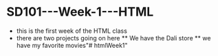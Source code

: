# SD101---Week-1---HTML
*   this is the first week of the HTML class
*   there are two projects going on here
**   We have the Dali store
**   we have my favorite movies"# htmlWeek1" 
